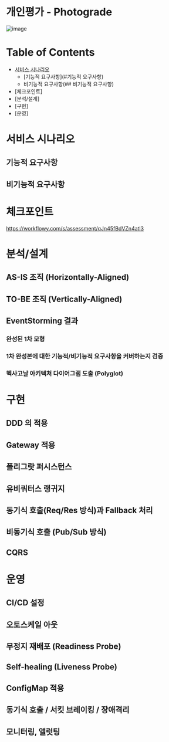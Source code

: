 # 개인평가 - Photograde  
![image](https://user-images.githubusercontent.com/16534043/106819942-e0b8ed80-66bd-11eb-9d3e-4fccae46677e.png)

# Table of Contents
- [서비스 시나리오](#서비스-시나리오)
  - [기능적 요구사항](#기능적 요구사항)
  - 비기능적 요구사항(## 비기능적 요구사항)
- [체크포인트]
- [분석/설계]
- [구현]
- [운영]


# 서비스 시나리오
## 기능적 요구사항
## 비기능적 요구사항

# 체크포인트
https://workflowy.com/s/assessment/qJn45fBdVZn4atl3

# 분석/설계
## AS-IS 조직 (Horizontally-Aligned)
## TO-BE 조직 (Vertically-Aligned)
## EventStorming 결과
### 완성된 1차 모형
### 1차 완성본에 대한 기능적/비기능적 요구사항을 커버하는지 검증
### 헥사고날 아키텍쳐 다이어그램 도출 (Polyglot)

# 구현
## DDD 의 적용
## Gateway 적용
## 폴리그랏 퍼시스턴스
## 유비쿼터스 랭귀지
## 동기식 호출(Req/Res 방식)과 Fallback 처리
## 비동기식 호출 (Pub/Sub 방식)
## CQRS

# 운영
## CI/CD 설정
## 오토스케일 아웃
## 무정지 재배포 (Readiness Probe)
## Self-healing (Liveness Probe)
## ConfigMap 적용
## 동기식 호출 / 서킷 브레이킹 / 장애격리
## 모니터링, 앨럿팅


